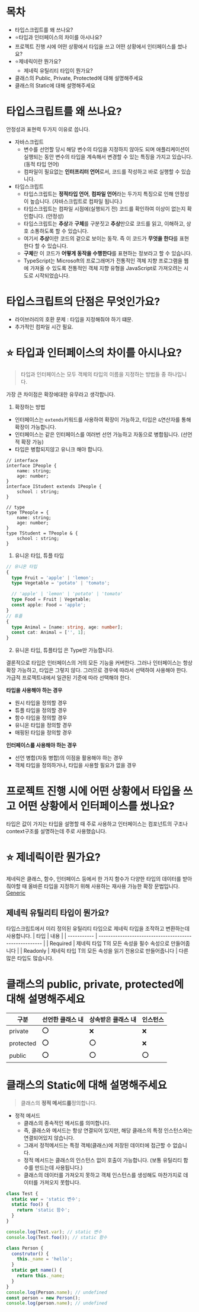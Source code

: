 # 목차

- 타입스크립트를 왜 쓰나요?
- ⭐️타입과 인터페이스의 차이를 아시나요?
- 프로젝트 진행 시에 어떤 상황에서 타입을 쓰고 어떤 상황에서 인터페이스를 썼나요?
- ⭐️제네릭이란 뭔가요?
  - 제네릭 유틸리티 타입이 뭔가요?
- 클래스의 Public, Private, Protected에 대해 설명해주세요
- 클래스의 Static에 대해 설명해주세요

# 타입스크립트를 왜 쓰나요?

안정성과 표현력 두가지 이유로 씁니다.

- 자바스크립트
  - 변수를 선언할 당시 해당 변수의 타입을 지정하지 않아도 되며 애플리케이션이 실행되는 동안 변수의 타입을 계속해서 변경할 수 있는 특징을 가지고 있습니다. (동적 타입 언어)
  - 컴파일이 필요없는 **인터프리터 언어**로서, 코드를 작성하고 바로 실행할 수 있습니다.
- 타입스크립트
  - 타입스크립트는 **정적타입 언어**, **컴파일 언어**라는 두가지 특징으로 인해 안정성이 높습니다. (자바스크립트로 컴파일 됩니다.)
  - 타입스크립트는 컴파일 시점에(실행되기 전) 코드를 확인하여 이상이 없는지 확인합니다. (안정성)
  - 타입스크립트는 **추상**과 **구체**를 구분짓고 **추상**만으로 코드를 읽고, 이해하고, 상호 소통하도록 할 수 있습니다.
  - 여기서 **추상**이란 코드의 겉으로 보이는 동작. 즉 이 코드가 **무엇을 한다**를 표현한다 할 수 있습니다.
  - **구체**란 이 코드가 **어떻게 동작을 수행한다**를 표현하는 정보라고 할 수 있습니다.
  - TypeScript는 Microsoft의 프로그래머가 전통적인 객체 지향 프로그램을 웹에 가져올 수 있도록 전통적인 객체 지향 유형을 JavaScript로 가져오려는 시도로 시작되었습니다.

# 타입스크립트의 단점은 무엇인가요?

- 라이브러리의 호환 문제 : 타입을 지정해줘야 하기 떄문.
- 추가적인 컴파일 시간 필요.

# ⭐️ 타입과 인터페이스의 차이를 아시나요?

> 타입과 인터페이스는 모두 객체의 타입의 이름을 지정하는 방법들 중 하나입니다.

가장 큰 차이점은 확장에대한 유무라고 생각합니다.

1. 확장하는 방법

- 인터페이스는 `extends`키워드를 사용하여 확장이 가능하고, 타입은 `&`연산자를 통해 확장이 가능합니다.
- 인터페이스는 같은 인터페이스를 여러번 선언 가능하고 자동으로 병합됩니다. (선언적 확장 가능)
- 타입은 병합되지않고 유니크 해야 합니다.

```TS
// interface
interface IPeople {
    name: string;
    age: number;
}
interface IStudent extends IPeople {
    school : string;
}

// type
type TPeople = {
    name: string;
    age: number;
}
type TStudent = TPeople & {
    school : string;
}
```

1. 유니온 타입, 튜플 타입

```ts
// 유니온 타입
{
  type Fruit = 'apple' | 'lemon';
  type Vegetable = 'potato' | 'tomato';

  // 'apple' | 'lemon' | 'potato' | 'tomato'
  type Food = Fruit | Vegetable;
  const apple: Food = 'apple';
}
// 튜플
{
  type Animal = [name: string, age: number];
  const cat: Animal = ['', 1];
}
```

2. 유니온 타입, 튜플타입 은 Type만 가능합니다.

결론적으로 타입은 인터페이스의 거의 모든 기능을 커버한다. 그러나 인터페이스는 항상 확장 가능하고, 타입은 그렇지 않다. 그러므로 경우에 따라서 선택하여 사용해야 한다. 가급적 프로젝트내에서 일관된 기준에 따라 선택해야 한다.

**타입을 사용해야 하는 경우**

- 원시 타입을 정의할 경우
- 튜플 타입을 정의할 경우
- 함수 타입을 정의할 경우
- 유니온 타입을 정의할 경우
- 매핑된 타입을 정의할 경우

**인터페이스를 사용해야 하는 경우**

- 선언 병합(자동 병합)의 이점을 활용해야 하는 경우
- 객체 타입을 정의하거나, 타입을 사용할 필요가 없을 경우

# 프로젝트 진행 시에 어떤 상황에서 타입을 쓰고 어떤 상황에서 인터페이스를 썼나요?

타입은 값이 가지는 타입을 설명할 때 주로 사용하고 인터페이스는 컴포넌트의 구조나 context구조를 설명하는데 주로 사용했습니다.

# ⭐️ 제네릭이란 뭔가요?

제네릭은 클래스, 함수, 인터페이스 등에서 한 가지 함수가 다양한 타입의 데이터를 받아줘야할 때 올바른 타입을 지정하기 위해 사용하는 재사용 가능한 확장 문법입니다.  
[Generic](https://jsdmas.github.io/typescript/TS_polymorphism/)

## 제네릭 유틸리티 타입이 뭔가요?

타입스크립트에서 미리 정의된 유틸리티 타입으로 제네릭 타입을 조작하고 변환하는데 사용합니다.
| 타입 | 내용 |
| ----------- | ------------------------------------------------------ |
| Required<T> | 제네릭 타입 T의 모든 속성을 필수 속성으로 만들어줍니다 |
| Readonly<T> | 제네릭 타입 T의 모든 속성을 읽기 전용으로 만들어줍니다 |
다른 많은 타입도 많습니다.

# 클래스의 public, private, protected에 대해 설명해주세요

| 구분      | 선언한 클래스 내 | 상속받은 클래스 내 | 인스턴스 |
| --------- | ---------------- | ------------------ | -------- |
| private   | ⭕               | ❌                 | ❌       |
| protected | ⭕               | ⭕                 | ❌       |
| public    | ⭕               | ⭕                 | ⭕       |

# 클래스의 Static에 대해 설명해주세요

> 클래스의 **정적 메서드를**정의합니다.

- 정적 메서드
  - 클래스의 종속적인 메서드를 의미합니다.
  - 즉, 클래스와 메서드는 항상 연결되어 있지만, 해당 클래스의 특정 인스턴스와는 연결되어있지 않습니다.
  - 그래서 정적메서드는 특정 객체(클래스)에 저장된 데이터에 접근할 수 없습니다.
  - 정적 메서드는 클래스의 인스턴스 없이 호출이 가능합니다. (보통 유틸리티 함수를 만드는데 사용됩니다.)
  - 클래스의 데이터를 가져오지 못하고 객체 인스턴스를 생성해도 마찬가지로 데이터를 가져오지 못합니다.

```js
class Test {
  static var = 'static 변수';
  static foo() {
    return 'static 함수';
  }
}

console.log(Test.var); // static 변수
console.log(Test.foo()); // static 함수
```

```js
class Person {
  construtor() {
    this._name = 'hello';
  }
  static get name() {
    return this._name;
  }
}
console.log(Person.name); // undefined
const person = new Person();
console.log(person.name); // undefined
```
